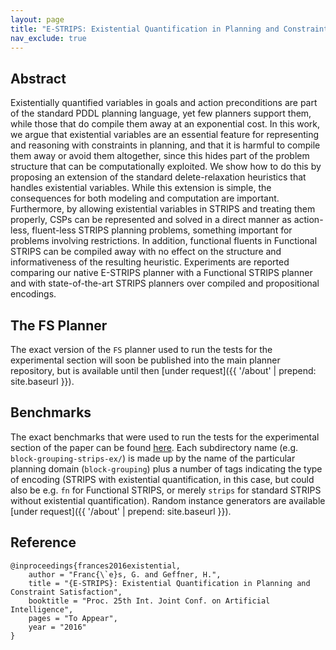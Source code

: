 ```yaml
---
layout: page
title: "E-STRIPS: Existential Quantification in Planning and Constraint Satisfaction"
nav_exclude: true
---
```


## Abstract

Existentially quantified variables in goals and action preconditions are part of the standard PDDL
planning language, yet few planners support them, while those that do compile them away at an exponential cost.
In this work, we argue that existential variables are an essential feature for representing and reasoning
with constraints in planning, and that it is harmful to compile them away
or avoid them altogether, since this hides part of the problem structure that can be computationally
exploited. We show how to do this by proposing an extension of the standard delete-relaxation
heuristics that handles existential variables. While this extension is simple, the consequences for both
modeling and computation are important. Furthermore, by allowing existential variables in STRIPS
and treating them properly, CSPs can be represented and solved in a direct manner as action-less,
fluent-less STRIPS planning problems, something important for problems involving restrictions. In
addition, functional fluents in Functional STRIPS can be compiled away with no effect on the
structure and informativeness of the resulting heuristic.
Experiments are reported comparing our native E-STRIPS planner with a Functional STRIPS planner
and with state-of-the-art STRIPS planners over compiled and propositional encodings.


## The FS Planner

The exact version of the `FS` planner used to run the tests for the experimental section will soon be published
into the main planner repository, but is available until then [under request]({{ '/about' | prepend: site.baseurl }}).

## Benchmarks

The exact benchmarks that were used to run the tests for the experimental section of the paper can be found
[here](benchmarks). Each subdirectory name (e.g. `block-grouping-strips-ex/`)
is made up by the name of the particular planning domain (`block-grouping`) plus a number of tags
indicating the type of encoding (STRIPS with existential quantification, in this case, but could also be
e.g. `fn` for Functional STRIPS, or merely `strips` for standard STRIPS without existential quantification).
Random instance generators are available [under request]({{ '/about' | prepend: site.baseurl }}).


## Reference

	@inproceedings{frances2016existential,
		author = "Franc{\`e}s, G. and Geffner, H.",
		title = "{E-STRIPS}: Existential Quantification in Planning and Constraint Satisfaction",
		booktitle = "Proc. 25th Int. Joint Conf. on Artificial Intelligence",
		pages = "To Appear",
		year = "2016"
	}